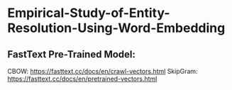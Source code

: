 # Empirical-Study-of-Entity-Resolution-Using-Word-Embedding


## FastText Pre-Trained Model:
CBOW: https://fasttext.cc/docs/en/crawl-vectors.html
SkipGram: https://fasttext.cc/docs/en/pretrained-vectors.html
